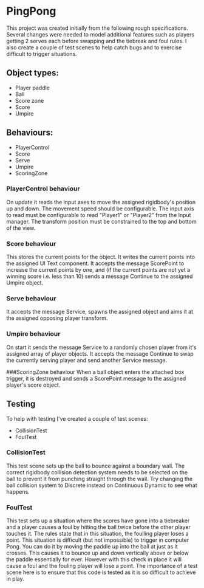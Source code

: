 # PingPong

This project was created initially from the following rough specifications. Several changes were needed to model additional features such as players getting 2 serves each before swapping and the tiebreak and foul rules. I also create a couple of test scenes to help catch bugs and to exercise difficult to trigger situations.

## Object types:
* Player paddle
* Ball
* Score zone
* Score
* Umpire

## Behaviours:
* PlayerControl
* Score
* Serve
* Umpire
* ScoringZone

### PlayerControl behaviour
On update it reads the input axes to move the assigned rigidbody's position up and down. The movement speed should be configurable. The input axis to read must be configurable to read "Player1" or "Player2" from the Input manager. The transform position must be constrained to the top and bottom of the view.

### Score behaviour
This stores the current points for the object. It writes the current points into the assigned UI Text component. It accepts the message ScorePoint to increase the current points by one, and (if the current points are not yet a winning score i.e. less than 10) sends a message Continue to the assigned Umpire object.

### Serve behaviour
It accepts the message Service, spawns the assigned object and aims it at the assigned opposing player transform.

### Umpire behaviour
On start it sends the message Service to a randomly chosen player from it's assigned array of player objects. It accepts the message Continue to swap the currently serving player and send another Service message.

###ScoringZone behaviour
When a ball object enters the attached box trigger, it is destroyed and sends a ScorePoint message to the assigned player's score object.

## Testing

To help with testing I've created a couple of test scenes:
* CollisionTest
* FoulTest

### CollisionTest

This test scene sets up the ball to bounce against a boundary wall. The correct rigidbody collision detection system needs to be selected on the ball to prevent it from punching straight through the wall. Try changing the ball collision system to Discrete instead on Continuous Dynamic to see what happens.

### FoulTest

This test sets up a situation where the scores have gone into a tiebreaker and a player causes a foul by hitting the ball twice before the other player touches it. The rules state that in this situation, the foulling player loses a point. This situation is difficult (but not impossible) to trigger in computer Pong. You can do it by moving the paddle up into the ball at just as it crosses. This causes it to bounce up and down vertically above or below the paddle essentially for ever. However with this check in place it will cause a foul and the fouling player will lose a point. The importance of a test scene here is to ensure that this code is tested as it is so difficult to achieve in play.
